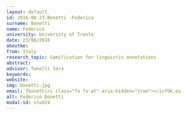 ```yaml
---
layout: default 
id: 2016-08-23-Bonetti -Federico
surname: Bonetti 
name: Federico
university: University of Trento
date: 23/08/2016
aboutme: 
from: Italy
research_topic: Gamification for linguistic annotations 
abstract: 
advisor: Tonelli Sara
keywords: 
website: 
img: bonetti.jpg
email: fbonetti<i class="fa fa-at" aria-hidden="true"></i>fbk.eu
alt: Federico Bonetti 
modal-id: stud24
---
```


